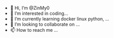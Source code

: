 - 👋 Hi, I’m @ZinMy0
- 👀 I’m interested in coding...
- 🌱 I’m currently learning docker linux python, ...
- 💞️ I’m looking to collaborate on ...
- 📫 How to reach me ...

<!---
ZinMy0/ZinMy0 is a ✨ special ✨ repository because its `README.md` (this file) appears on your GitHub profile.
You can click the Preview link to take a look at your changes.
--->
